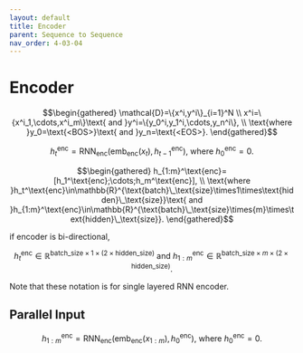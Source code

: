```yaml
---
layout: default
title: Encoder
parent: Sequence to Sequence
nav_order: 4-03-04
---
```


# Encoder

$$\begin{gathered}
\mathcal{D}=\{x^i,y^i\}_{i=1}^N \\
x^i=\{x^i_1,\cdots,x^i_m\}\text{ and }y^i=\{y_0^i,y_1^i,\cdots,y_n^i\}, \\
\text{where }y_0=\text{<BOS>}\text{ and }y_n=\text{<EOS>}.
\end{gathered}$$

$$
h_t^\text{enc}=\text{RNN}_\text{enc}(\text{emb}_\text{enc}(x_t),h_{t-1}^\text{enc})\text{, where }h_0^\text{enc}=0.
$$

$$\begin{gathered}
h_{1:m}^\text{enc}=[h_1^\text{enc};\cdots;h_m^\text{enc}], \\
\text{where }h_t^\text{enc}\in\mathbb{R}^{\text{batch}\_\text{size}\times1\times\text{hidden}\_\text{size}}\text{ and }h_{1:m}^\text{enc}\in\mathbb{R}^{\text{batch}\_\text{size}\times{m}\times\text{hidden}\_\text{size}}.
\end{gathered}$$

if encoder is bi-directional,

$$
h_t^\text{enc}\in\mathbb{R}^{\text{batch}\_\text{size}\times1\times(2\times\text{hidden}\_\text{size})}\text{ and }h_{1:m}^\text{enc}\in\mathbb{R}^{\text{batch}\_\text{size}\times{m}\times(2\times\text{hidden}\_\text{size})}.
$$

Note that these notation is for single layered RNN encoder.

## Parallel Input

$$
h_{1:m}^\text{enc}=\text{RNN}_\text{enc}(\text{emb}_\text{enc}(x_{1:m}),h_0^\text{enc})\text{, where }h_0^\text{enc}=0.
$$
